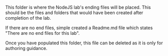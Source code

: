 This folder is where the NodeJS lab's ending files will be placed. This should be the files and folders that would have been created after completion of the lab.

If there are no end files, simple created a Readme.md file which states "There are no end files for this lab".

Once you have populated this folder, this file can be deleted as it is only for authoring guidance.
